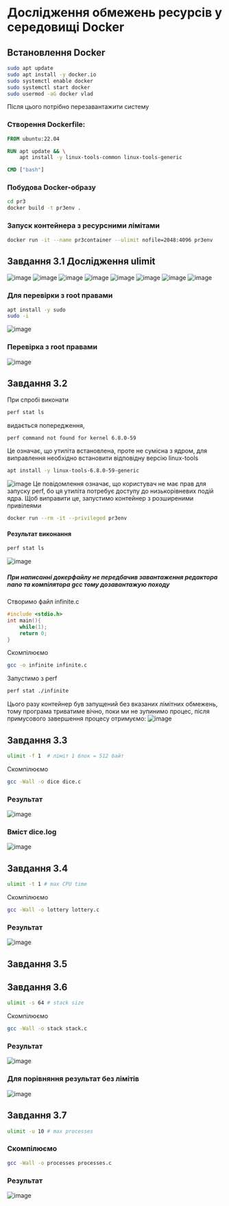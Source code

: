 # Дослідження обмежень ресурсів у середовищі Docker
## Встановлення Docker
```bash
sudo apt update
sudo apt install -y docker.io
sudo systemctl enable docker
sudo systemctl start docker
sudo usermod -aG docker vlad
```
Після цього потрібно перезавантажити систему
### Створення Dockerfile:
```Dockerfile
FROM ubuntu:22.04

RUN apt update && \
    apt install -y linux-tools-common linux-tools-generic

CMD ["bash"]

```
### Побудова Docker-образу
```bash
cd pr3
docker build -t pr3env .
```
### Запуск контейнера з ресурсними лімітами
```bash
docker run -it --name pr3container --ulimit nofile=2048:4096 pr3env
```

## Завдання 3.1 Дослідження ulimit
![image](https://github.com/user-attachments/assets/3d5c061c-2126-4586-ba1b-06a803f9b3b4)
![image](https://github.com/user-attachments/assets/f082fd76-68f6-4661-bb4b-2229c91ba20e)
![image](https://github.com/user-attachments/assets/776e526a-0cc2-436d-8bcf-66828059d172)
![image](https://github.com/user-attachments/assets/a4cca625-9725-4938-9eee-1f1c21985de7)
![image](https://github.com/user-attachments/assets/fe29247e-6da0-4422-bccd-4c39064b7396)
![image](https://github.com/user-attachments/assets/27537952-27bb-48fb-a0c4-cecdd1ac3f1c)
![image](https://github.com/user-attachments/assets/336f4dc5-4f86-45bb-a423-9566bf87746d)
![image](https://github.com/user-attachments/assets/32e30fd8-afcf-4b14-9699-e4a17afdcaed)

### Для перевірки з root правами
```bash
apt install -y sudo
sudo -i
```
![image](https://github.com/user-attachments/assets/b7d52d7d-78c2-41c7-9d98-1a4f103524e8)

### Перевірка з root правами
![image](https://github.com/user-attachments/assets/ced79532-51cc-4d17-9e87-b27e4b144f0f)

## Завдання 3.2
При спробі виконати 
```bash
perf stat ls
```
видається попередження, 
```
perf command not found for kernel 6.8.0-59
```
Це означає, що утиліта встановлена, проте не сумісна з ядром, для виправлення необхідно встановити відповідну версію linux-tools
```bash
apt install -y linux-tools-6.8.0-59-generic

```
![image](https://github.com/user-attachments/assets/895efd65-847c-4d4d-8dbe-8fa173117956)
Це повідомлення означає, що користувач не має прав для запуску perf, бо ця утиліта потребує доступу до низькорівневих подій ядра.
Щоб виправити це, запустимо контейнер з розширеними привілеями
```bash
docker run --rm -it --privileged pr3env
```
#### Результат виконання 
```bash
perf stat ls
```
![image](https://github.com/user-attachments/assets/731e80d6-30dd-4e4b-b66c-7dfd281deb83)

##### При написанні докерфайлу не передбачив завантаження редактора nano та компілятора gcc тому дозавантажую походу
Створимо файл infinite.c
```c
#include <stdio.h>
int main(){
    while(1);
    return 0;
}
```
Скомпілюємо
```bash
gcc -o infinite infinite.c
```
Запустимо з perf
```bash
perf stat ./infinite
```
Цього разу контейнер був запущений без вказаних лімітних обмежень, тому програма триватиме вічно, поки ми не зупинимо процес, після примусового завершення процесу отримуємо:
![image](https://github.com/user-attachments/assets/f6d8e98c-95dc-4ead-ac37-c2501f9e7743)

## Завдання 3.3
```bash
ulimit -f 1  # ліміт 1 блок = 512 байт
```

Скомпілюємо
```bash
gcc -Wall -o dice dice.c
```

### Результат
![image](https://github.com/user-attachments/assets/a81ea0d5-dbf5-42a9-9c4a-3d30d791f401)

### Вміст dice.log
![image](https://github.com/user-attachments/assets/5b348ec1-6ff4-45a8-ab89-11e452e3b244)

## Завдання 3.4
```bash
ulimit -t 1 # max CPU time
```

Скомпілюємо
```bash
gcc -Wall -o lottery lottery.c
```
### Результат
![image](https://github.com/user-attachments/assets/20614a2d-df23-4907-9e84-c60203035137)

## Завдання 3.5

## Завдання 3.6
```bash
ulimit -s 64 # stack size
```

Скомпілюємо
```bash
gcc -Wall -o stack stack.c
```

### Результат
![image](https://github.com/user-attachments/assets/c51e0a7e-3e12-49ed-8abf-47a586e73ee0)

### Для порівняння результат без лімітів
![image](https://github.com/user-attachments/assets/d1ac8aff-ad60-45fc-8f5f-9ea8c1322e03)

## Завдання 3.7
```bash
ulimit -u 10 # max processes
```
### Скомпілюємо
```bash
gcc -Wall -o processes processes.c
```

### Результат
![image](https://github.com/user-attachments/assets/34cc2304-e10f-43a6-be52-5b06bfdf0905)











